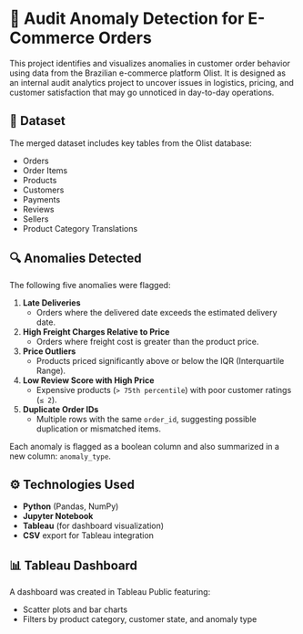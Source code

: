 # 🧾 Audit Anomaly Detection for E-Commerce Orders

This project identifies and visualizes anomalies in customer order behavior using data from the Brazilian e-commerce platform Olist. It is designed as an internal audit analytics project to uncover issues in logistics, pricing, and customer satisfaction that may go unnoticed in day-to-day operations.

## 📁 Dataset

The merged dataset includes key tables from the Olist database:
- Orders
- Order Items
- Products
- Customers
- Payments
- Reviews
- Sellers
- Product Category Translations

## 🔍 Anomalies Detected

The following five anomalies were flagged:

1. **Late Deliveries**
   - Orders where the delivered date exceeds the estimated delivery date.
2. **High Freight Charges Relative to Price**
   - Orders where freight cost is greater than the product price.
3. **Price Outliers**
   - Products priced significantly above or below the IQR (Interquartile Range).
4. **Low Review Score with High Price**
   - Expensive products (`> 75th percentile`) with poor customer ratings (`≤ 2`).
5. **Duplicate Order IDs**
   - Multiple rows with the same `order_id`, suggesting possible duplication or mismatched items.

Each anomaly is flagged as a boolean column and also summarized in a new column: `anomaly_type`.

## ⚙️ Technologies Used

- **Python** (Pandas, NumPy)
- **Jupyter Notebook**
- **Tableau** (for dashboard visualization)
- **CSV** export for Tableau integration

## 📊 Tableau Dashboard

A dashboard was created in Tableau Public featuring:
- Scatter plots and bar charts
- Filters by product category, customer state, and anomaly type
